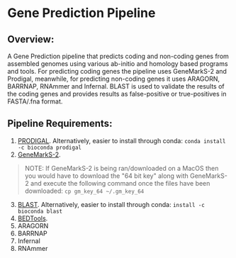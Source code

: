 # Gene Prediction Pipeline
## Overview:
A Gene Prediction pipeline that predicts coding and non-coding genes from assembled genomes using various ab-initio and homology based programs and tools. For predicting coding genes the pipeline uses GeneMarkS-2 and Prodigal, meanwhile, for predicting non-coding genes it uses ARAGORN, BARRNAP, RNAmmer and Infernal. BLAST is used to validate the results of the coding genes and provides results as false-positive or true-positives in FASTA/.fna format.

## Pipeline Requirements:
1. [PRODIGAL](https://github.com/hyattpd/Prodigal). Alternatively, easier to install through conda: `conda install -c bioconda prodigal`
2. [GeneMarkS-2](http://exon.gatech.edu/GeneMark/license_download.cgi).
> NOTE: If GeneMarkS-2 is being ran/downloaded on a MacOS then you would have to download the "64 bit key" along with GeneMarkS-2 and execute the following command once the files have been downloaded: `cp gm_key_64 ~/.gm_key_64`
3. [BLAST](https://blast.ncbi.nlm.nih.gov/Blast.cgi?PAGE_TYPE=BlastDocs&DOC_TYPE=Download). Alternatively, easier to install through conda: `install -c bioconda blast` <br />
4. [BEDTools](https://bedtools.readthedocs.io/en/latest/content/installation.html).
5. ARAGORN
6. BARRNAP
7. Infernal
8. RNAmmer
